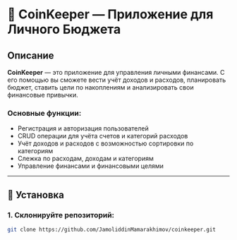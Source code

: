 # 🏦 CoinKeeper — Приложение для Личного Бюджета

## Описание
**CoinKeeper** — это приложение для управления личными финансами. С его помощью вы сможете вести учёт доходов и расходов, планировать бюджет, ставить цели по накоплениям и анализировать свои финансовые привычки.

### Основные функции:
- Регистрация и авторизация пользователей
- CRUD операции для учёта счетов и категорий расходов
- Учёт доходов и расходов с возможностью сортировки по категориям
- Слежка по расходам, доходам и категориям
- Управление финансами и финансовыми целями

---

## 🚀 Установка

### 1. Склонируйте репозиторий:

```bash
git clone https://github.com/JamoliddinMamarakhimov/coinkeeper.git